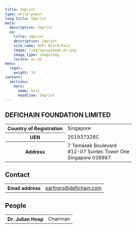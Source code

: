 ```yaml
---
title: Imprint
type: white-paper
long_title: Imprint
meta:
  description: Imprint
  og:
    title: Imprint
    description: Imprint
    site_name: DeFi Blockchain
    image: /img/og/ogimage_en.png
    image_type: image/png
    locale: en_US
menu:
  legal:
    weight: 10
content:
  sections:
    hero:
      name: hero
      headline: Imprint
---
```


## DEFICHAIN FOUNDATION LIMITED

<table>
  <tr>
    <th>Country of Registration</th>
    <td>Singapore</td>
  </tr>
  <tr>
    <th>UEN</th>
    <td>201937328C</td>
  </tr>
  <tr>
    <th>Address</th>
    <td>
      7 Temasek Boulevard<br>
      #12-07 Suntec Tower One<br>
      Singapore 038987
    </td>
  </tr>
</table>

## Contact

<table>
  <tr>
    <th>Email address</th>
    <td><a href="mailto:partners@defichain.com">partners@defichain.com</a></td>
  </tr>
</table>

## People

<table>
  <tr>
    <th>Dr. Julian Hosp</th>
    <td>Chairman</td>
  </tr>
</table>